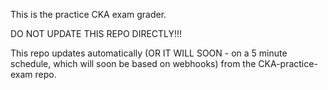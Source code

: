 This is the practice CKA exam grader.

DO NOT UPDATE THIS REPO DIRECTLY!!!

This repo updates automatically (OR IT WILL SOON - on a 5 minute schedule, which will soon be based on webhooks) from the CKA-practice-exam repo.
